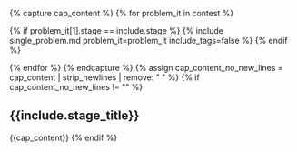 {% capture cap_content %}
{% for problem_it in contest %}

{% if problem_it[1].stage == include.stage %}
{% include single_problem.md problem_it=problem_it include_tags=false %}
{% endif %}

{% endfor %}
{% endcapture %}
{% assign cap_content_no_new_lines = cap_content | strip_newlines | remove: " " %}
{% if cap_content_no_new_lines != "" %}
## {{include.stage_title}}
{{cap_content}}
{% endif %}